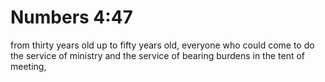 # Numbers 4:47

from thirty years old up to fifty years old, everyone who could come to do the service of ministry and the service of bearing burdens in the tent of meeting,
